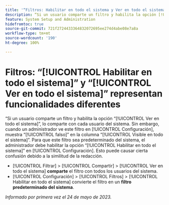 ```yaml
---
title: '“Filtros: Habilitar en todo el sistema y Ver en todo el sistema representan funcionalidades diferentes”'
description: “Si un usuario comparte un filtro y habilita la opción [!UICONTROL Ver en todo el sistema], lo comparte con cada usuario del sistema. Sin embargo, cuando un administrador ve este filtro en [!UICONTROL Configuración], muestra [!UICONTROL falso] en la columna [!UICONTROL Visible en todo el sistema]. Para que este filtro sea predeterminado del sistema, el administrador debe habilitar la opción [!UICONTROL Habilitar en todo el sistema] en Configuración. Esto puede causar cierta confusión debido a la similitud de la redacción”.
feature: System Setup and Administration
hidefromtoc: true
source-git-commit: 721f2724433364832072695ee274d4abe08e7a8a
workflow-type: tm+mt
source-wordcount: '190'
ht-degree: 100%

---
```



# Filtros: “[!UICONTROL Habilitar en todo el sistema]” y “[!UICONTROL Ver en todo el sistema]” representan funcionalidades diferentes

“Si un usuario comparte un filtro y habilita la opción “[!UICONTROL Ver en todo el sistema]”, lo comparte con cada usuario del sistema. Sin embargo, cuando un administrador ve este filtro en [!UICONTROL Configuración], muestra “[!UICONTROL falso]” en la columna “[!UICONTROL Visible en todo el sistema]”. Para que este filtro sea predeterminado del sistema, el administrador debe habilitar la opción “[!UICONTROL Habilitar en todo el sistema]” en [!UICONTROL Configuración]. Esto puede causar cierta confusión debido a la similitud de la redacción.

* [!UICONTROL Filtrar] > [!UICONTROL Compartir] > [!UICONTROL Ver en todo el sistema] **comparte** el filtro con todos los usuarios del sistema.
* [!UICONTROL Configuración] > [!UICONTROL Filtros] > [!UICONTROL Habilitar en todo el sistema] convierte el filtro en un **filtro predeterminado del sistema**.

_Informado por primera vez el 24 de mayo de 2023._

